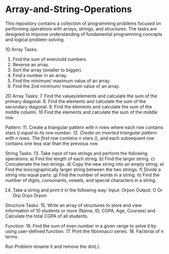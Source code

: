 # Array-and-String-Operations
This repository contains a collection of programming problems focused on performing operations with arrays, strings, and structures. The tasks are designed to improve understanding of fundamental programming concepts and logical problem-solving.

1D Array Tasks:
1. Find the sum of even/odd numbers.
2. Reverse an array.
3. Sort the array (smaller to bigger).
4. Find a number in an array.
5. Find the minimum/ maximum value of an array.
6. Find the 2nd minimum/ maximum value of an array.

2D Array Tasks:
7. Find the values/elements and calculate the sum of the primary diagonal.
8. Find the elements and calculate the sum of the secondary diagonal.
9. Find the elements and calculate the sum of the middle column.
10 Find the elements and calculate the sum of the middle row.

Pattern:
11. Create a triangular pattern with n rows where each row contains stars (*) equal to its row number.
12. Create an inverted triangular pattern with n rows. The first row contains n stars (*), and each subsequent row contains one less star than the previous row.

String Tasks:
13. Take input of two strings and perform the following operations:
	a) Find the length of each string.
	b) Find the larger string.
	c) Concatenate the two strings.
	d) Copy the new string into an empty string.
	e) Find the lexicographically larger string between the two strings.
	f) Divide a string into equal parts.
	g) Find the number of words in a string.
	h) Find the number of digits, consonants, vowels, and special characters in a string.

14. Take a string and print it in the following way:
Input: Orpon
Output:
	    O
	    Or
	    Orp
	    Orpo
	    Orpon

Structure Tasks:
15. Write an array of structures to store and view information of 10 students or more (Name, ID, CGPA, Age, Courses) and Calculate the total CGPA of all students.

Function:
16. Find the sum of even number in a given range to solve it by using user-defined function.
17. Print the fibonnacci series.
18. Factorial of n terms.

Run Problem
rename it and remove the dot(.).

